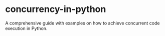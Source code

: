# concurrency-in-python
A comprehensive guide with examples on how to achieve concurrent code execution in Python.
